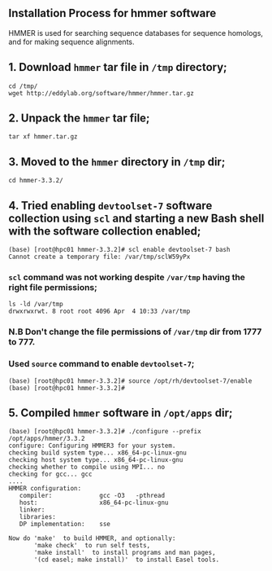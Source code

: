 ## Installation Process for hmmer software

HMMER is used for searching sequence databases for sequence homologs, and for making sequence alignments.

## 1. Download `hmmer` tar file in `/tmp` directory;

```
cd /tmp/
wget http://eddylab.org/software/hmmer/hmmer.tar.gz
```

## 2. Unpack the `hmmer` tar file;

```
tar xf hmmer.tar.gz
```

## 3. Moved to the `hmmer` directory in `/tmp` dir;

```
cd hmmer-3.3.2/

```

## 4. Tried enabling `devtoolset-7` software collection using `scl` and starting a new Bash shell with the software collection enabled;

```
(base) [root@hpc01 hmmer-3.3.2]# scl enable devtoolset-7 bash
Cannot create a temporary file: /var/tmp/sclW59yPx
```

### `scl` command was not working despite `/var/tmp` having the right file permissions;

```
ls -ld /var/tmp
drwxrwxrwt. 8 root root 4096 Apr  4 10:33 /var/tmp

```

### N.B Don't change the file permissions of `/var/tmp` dir from 1777 to 777.

### Used `source` command to enable `devtoolset-7`;

```
(base) [root@hpc01 hmmer-3.3.2]# source /opt/rh/devtoolset-7/enable
(base) [root@hpc01 hmmer-3.3.2]#
```

## 5. Compiled `hmmer` software in `/opt/apps` dir;

```
(base) [root@hpc01 hmmer-3.3.2]# ./configure --prefix /opt/apps/hmmer/3.3.2
configure: Configuring HMMER3 for your system.
checking build system type... x86_64-pc-linux-gnu
checking host system type... x86_64-pc-linux-gnu
checking whether to compile using MPI... no
checking for gcc... gcc
....
HMMER configuration:
   compiler:             gcc -O3   -pthread 
   host:                 x86_64-pc-linux-gnu
   linker:               
   libraries:              
   DP implementation:    sse

Now do 'make'  to build HMMER, and optionally:
       'make check'  to run self tests,
       'make install'  to install programs and man pages,
       '(cd easel; make install)'  to install Easel tools.


```


